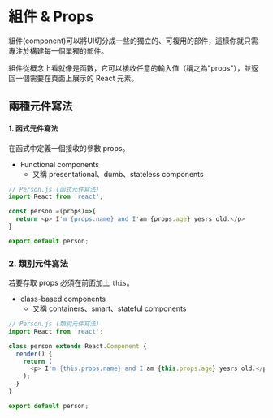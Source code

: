 # 組件 & Props
組件(component)可以將UI切分成一些的獨立的、可複用的部件，這樣你就只需專注於構建每一個單獨的部件。

組件從概念上看就像是函數，它可以接收任意的輸入值（稱之為"props"），並返回一個需要在頁面上展示的 React 元素。

## 兩種元件寫法

#### 1. 函式元件寫法

在函式中定義一個接收的參數 props。

- Functional components
  - 又稱 presentational、dumb、stateless components

```js
// Person.js (函式元件寫法)
import React from 'react';

const person =(props)=>{
  return <p> I'm {props.name} and I'am {props.age} yesrs old.</p>
}

export default person;
```

### 2. 類別元件寫法

若要存取 props 必須在前面加上 `this`。
- class-based components
  - 又稱 containers、smart、stateful components

```js
// Person.js (類別元件寫法)
import React from 'react';

class person extends React.Component {
  render() {
    return (
      <p> I'm {this.props.name} and I'am {this.props.age} yesrs old.</p>
    );
  }
}

export default person;
```
